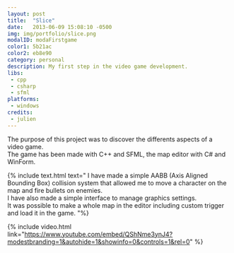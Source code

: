 ```yaml
---
layout: post
title:  "Slice"
date:   2013-06-09 15:08:10 -0500
img: img/portfolio/slice.png
modalID: modaFirstgame
color1: 5b21ac
color2: eb8e90
category: personal
description: My first step in the video game development.
libs:
 - cpp
 - csharp
 - sfml
platforms:
 - windows
credits:
 - julien
---
```

The purpose of this project was to discover the differents aspects of a video game.<br />
The game has been made with C++ and SFML, the map editor with C# and WinForm.

{% include text.html text="
I have made a simple AABB (Axis Aligned Bounding Box) collision system that allowed me to move a character on the map and fire bullets on enemies. <br/>
I have also made a simple interface to manage graphics settings.<br/>
It was possible to make a whole map in the editor including custom trigger and load it in the game.
"%}

{% include video.html link="https://www.youtube.com/embed/QShNme3ynJ4?modestbranding=1&autohide=1&showinfo=0&controls=1&rel=0" %}
